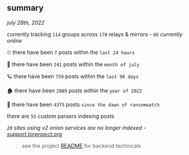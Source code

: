 
## summary
_july 28th, 2022_

currently tracking `114` groups across `170` relays & mirrors - _`66` currently online_

⏲ there have been `7` posts within the `last 24 hours`

🦈 there have been `241` posts within the `month of july`

🪐 there have been `759` posts within the `last 90 days`

🏚 there have been `2089` posts within the `year of 2022`

🦕 there have been `4375` posts `since the dawn of ransomwatch`

there are `55` custom parsers indexing posts

_`20` sites using v2 onion services are no longer indexed - [support.torproject.org](https://support.torproject.org/onionservices/v2-deprecation/)_

> see the project [README](https://github.com/joshhighet/ransomwatch#ransomwatch--) for backend technicals
